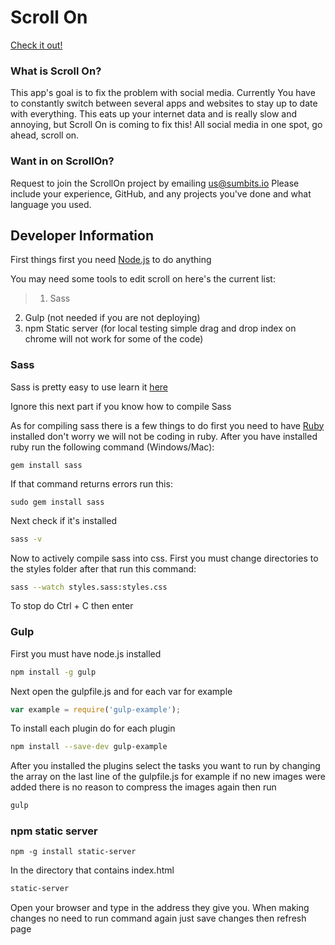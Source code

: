 # Scroll On
[Check it out!](http://scrllon.com)

### What is Scroll On?
This app's goal is to fix the problem with social media. Currently You have to constantly switch between several
apps and websites to stay up to date with everything. This eats up your internet data and is really slow and 
annoying, but Scroll On is coming to fix this! All social media in one spot, go ahead, scroll on.

### Want in on ScrollOn?
Request to join the ScrollOn project by emailing us@sumbits.io
Please include your experience, GitHub, and any projects you've done and what language you used.

## Developer Information
First things first you need [Node.js](https://nodejs.org/en/) to do anything

You may need some tools to edit scroll on here's the current list:
>1. Sass
2. Gulp (not needed if you are not deploying)
3. npm Static server (for local testing simple drag and drop index on chrome will not work for some of the code)

### Sass
Sass is pretty easy to use learn it [here](http://sass-lang.com)

Ignore this next part if you know how to compile Sass


As for compiling sass there is a few things to do first you need to have 
[Ruby](https://www.ruby-lang.org/en/downloads/) installed don't worry we will not be coding in ruby. After you have
installed ruby run the following command (Windows/Mac):
        
    gem install sass
If that command returns errors run this:
        
    sudo gem install sass
Next check if it's installed
```sh
sass -v
```
Now to actively compile sass into css. First you must change directories to the styles folder after that run
this command:
```sh
sass --watch styles.sass:styles.css
```
To stop do Ctrl + C then enter

### Gulp
First you must have node.js installed
```sh
npm install -g gulp
 ```   
Next open the gulpfile.js and for each var for example
```javascript
var example = require('gulp-example');
```
To install each plugin do for each plugin
```sh
npm install --save-dev gulp-example
```
After you installed the plugins select the tasks you want to run by changing the array on the last line of the 
gulpfile.js for example if no new images were added there is no reason to compress the images again then run
```sh
gulp
```    
### npm static server
    npm -g install static-server
In the directory that contains index.html
```sh
static-server
```
Open your browser and type in the address they give you. When making changes no need to run command again just
save changes then refresh page


        
 
